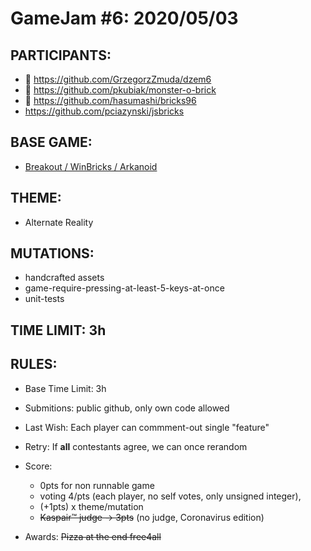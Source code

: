 # GameJam #6: 2020/05/03 #

## PARTICIPANTS: ##
- :1st_place_medal: https://github.com/GrzegorzZmuda/dzem6
- :2nd_place_medal: https://github.com/pkubiak/monster-o-brick
- :3rd_place_medal: https://github.com/hasumashi/bricks96
- https://github.com/pciazynski/jsbricks

## BASE GAME: ##
- [Breakout / WinBricks / Arkanoid](https://en.wikipedia.org/wiki/Arkanoid)

## THEME: ##
- Alternate Reality

## MUTATIONS: ##
- handcrafted assets
- game-require-pressing-at-least-5-keys-at-once
- unit-tests

## TIME LIMIT: 3h ##

## RULES: ##
- Base Time Limit: 3h
- Submitions: public github, only own code allowed
- Last Wish: Each player can commment-out single "feature"
- Retry: If **all** contestants agree, we can once rerandom
   
- Score:
   - 0pts for non runnable game
   - voting 4/pts (each player, no self votes, only unsigned integer),
   - (+1pts) x theme/mutation
   - ~~Kaspair™ judge -> 3pts~~ (no judge, Coronavirus edition)

- Awards: ~~Pizza at the end free4all~~
